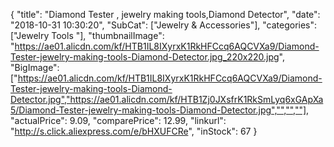 {
	"title": "Diamond Tester , jewelry making tools,Diamond Detector",
	"date": "2018-10-31 10:30:20",
	"SubCat": ["Jewelry & Accessories"],
	"categories": ["Jewelry Tools "],
	"thumbnailImage": "https://ae01.alicdn.com/kf/HTB1IL8IXyrxK1RkHFCcq6AQCVXa9/Diamond-Tester-jewelry-making-tools-Diamond-Detector.jpg_220x220.jpg",
	"BigImage": ["https://ae01.alicdn.com/kf/HTB1IL8IXyrxK1RkHFCcq6AQCVXa9/Diamond-Tester-jewelry-making-tools-Diamond-Detector.jpg","https://ae01.alicdn.com/kf/HTB1Zj0JXsfrK1RkSmLyq6xGApXa5/Diamond-Tester-jewelry-making-tools-Diamond-Detector.jpg","","",""],
	"actualPrice": 9.09,
	"comparePrice": 12.99,
	"linkurl": "http://s.click.aliexpress.com/e/bHXUFCRe",
	"inStock": 67
}
